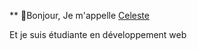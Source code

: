 ** 👋Bonjour,
Je m'appelle [Celeste](https://github.com/Celeste-clt)



Et je suis étudiante en développement web

